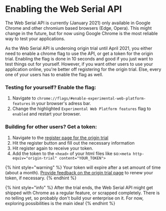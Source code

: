 # Enabling the Web Serial API

The Web Serial API is currently \(January 2021\) only available in Google Chrome and other chromium based browsers \(Edge, Opera\). This might change in the future, but for now using Google Chrome is the most reliable way to test your applications.

As the Web Serial API is underoing origin trial until April 2021, you either need to enable a chrome flag to use the API, or get a token for the origin trial. Enabling the flag is done in 10 seconds and good if you just want to test things out for yourself. However, if you want other users to use your application online, you're better off registering for the origin trial. Else, every one of your users has to enable the flag as well. 

### Testing for yourself? Enable the flag:

1. Navigate to `chrome://flags/#enable-experimental-web-platform-features` in your browser's adress bar.
2. Change the highlighted `Experimental Web Platform features` flag to `enabled` and restart your browser.

### Building for other users? Get a token:

1. Navigate to the [register page for the origin trial](https://developer.chrome.com/origintrials/#/view_trial/2992641952387694593)
2. Hit the register button and fill out the necessary information
3. Hit register again to receive your token.
4. Add the token to the `<head>` of your html files like so:`<meta http-equiv="origin-trial" content="YOUR_TOKEN">`

{% hint style="warning" %}
Your token will expire after a set amount of time \(about a month\). [Provide feedback on the origin trial page](https://developer.chrome.com/origintrials/#/trials/my) to renew your token, if necessary.
{% endhint %}

{% hint style="info" %}
After the trial ends, the Web Serial API might get shipped with Chrome as a regular feature, or scrapped completely. There is no telling yet, so probably don't build your enterprise on it. For now, exploring possibilities is the main idea!
{% endhint %}

